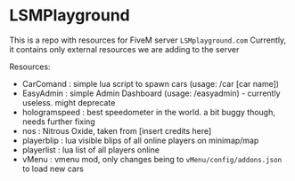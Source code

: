 # LSMPlayground

This is a repo with resources for FiveM server `LSMplayground.com`
Currently, it contains only external resources we are adding to the server

Resources:
- CarComand : simple lua script to spawn cars (usage: /car [car name])
- EasyAdmin : simple Admin Dashboard (usage: /easyadmin) - currently useless. might deprecate
- hologramspeed : best speedometer in the world. a bit buggy though, needs further fixing
- nos : Nitrous Oxide, taken from [insert credits here]
- playerblip : lua visible blips of all online players on minimap/map
- playerlist : lua list of all players online
- vMenu : vmenu mod, only changes being to `vMenu/config/addons.json` to load new cars
